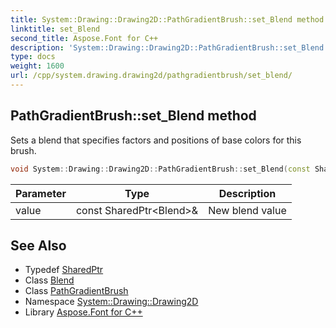 ```yaml
---
title: System::Drawing::Drawing2D::PathGradientBrush::set_Blend method
linktitle: set_Blend
second_title: Aspose.Font for C++
description: 'System::Drawing::Drawing2D::PathGradientBrush::set_Blend method. Sets a blend that specifies factors and positions of base colors for this brush in C++.'
type: docs
weight: 1600
url: /cpp/system.drawing.drawing2d/pathgradientbrush/set_blend/
---
```

## PathGradientBrush::set_Blend method


Sets a blend that specifies factors and positions of base colors for this brush.

```cpp
void System::Drawing::Drawing2D::PathGradientBrush::set_Blend(const SharedPtr<Blend> &value)
```


| Parameter | Type | Description |
| --- | --- | --- |
| value | const SharedPtr\<Blend\>\& | New blend value |

## See Also

* Typedef [SharedPtr](../../../system/sharedptr/)
* Class [Blend](../../blend/)
* Class [PathGradientBrush](../)
* Namespace [System::Drawing::Drawing2D](../../)
* Library [Aspose.Font for C++](../../../)
